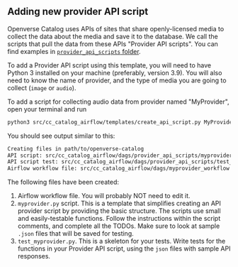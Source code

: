 ## Adding new provider API script

Openverse Catalog uses APIs of sites that share openly-licensed media to collect the data about the media and save it to the database. We call the scripts that pull the data from these APIs "Provider API scripts". You can find examples in [`provider_api_scripts` folder](../dags/provider_api_scripts).

To add a Provider API script using this template, you will need to have Python 3 installed on your machine (preferably, version 3.9). You will also need to know the name of provider, and the type of media you are going to collect (`image` or `audio`).

To add a script for collecting audio data from provider named "MyProvider", open your terminal and run
```bash
python3 src/cc_catalog_airflow/templates/create_api_script.py MyProvider -m audio
```
You should see output similar to this:
```bash
Creating files in path/to/openverse-catalog
API script: src/cc_catalog_airflow/dags/provider_api_scripts/myprovider.py
API script test: src/cc_catalog_airflow/dags/provider_api_scripts/test_myprovider.py
Airflow workflow file: src/cc_catalog_airflow/dags/myprovider_workflow.py

```
The following files have been created:
1. Airflow workflow file. You will probably NOT need to edit it.
2. `myprovider.py` script. This is a template that  simplifies creating an API provider script by providing the basic structure. The scripts use small and easily-testable functions. Follow the instructions within the script comments, and complete all the TODOs. Make sure to look at sample `.json` files that will be saved for testing.
3. `test_myprovider.py`. This is a skeleton for your tests. Write tests for the functions in your Provider API script, using the `json` files with sample API responses.